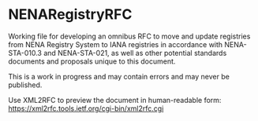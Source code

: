 # NENARegistryRFC
Working file for developing an omnibus RFC to move and update registries from NENA Registry System to IANA registries in accordance with NENA-STA-010.3 and NENA-STA-021, as well as other potential standards documents and proposals unique to this document. 

This is a work in progress and may contain errors and may never be published.

Use XML2RFC to preview the document in human-readable form: https://xml2rfc.tools.ietf.org/cgi-bin/xml2rfc.cgi 
